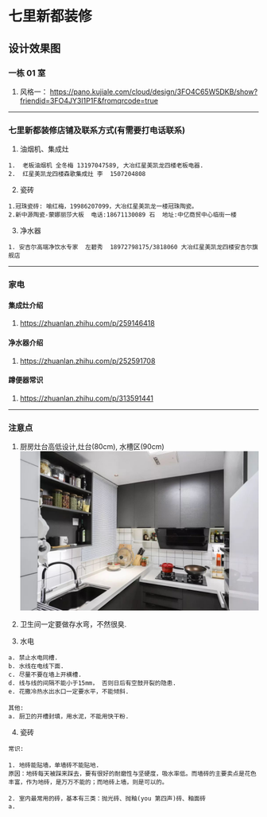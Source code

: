 # 七里新都装修

## 设计效果图

### 一栋 01 室
1. 风格一： https://pano.kujiale.com/cloud/design/3FO4C65W5DKB/show?friendid=3FO4JY3I1P1F&fromqrcode=true

***

### 七里新都装修店铺及联系方式(有需要打电话联系)

1. 油烟机、集成灶
```
1.  老板油烟机 全冬梅 13197047589, 大冶红星美凯龙四楼老板电器.
2.  红星美凯龙四楼森歌集成灶 李  1507204808
```

2. 瓷砖
```
1.冠珠瓷砖: 喻红梅，19986207099，大冶红星美凯龙一楼冠珠陶瓷。
2.新中源陶瓷-蒙娜丽莎大板  电话:18671130089 石  地址:中亿商贸中心临街一楼
```

3. 净水器
```
1. 安吉尔高端净饮水专家  左碧秀  18972798175/3818060 大冶红星美凯龙四楼安吉尔旗舰店
```

***
### 家电

#### 集成灶介绍
1. https://zhuanlan.zhihu.com/p/259146418

#### 净水器介绍
1. https://zhuanlan.zhihu.com/p/252591708

#### 蹲便器常识
1. https://zhuanlan.zhihu.com/p/313591441

***
### 注意点
1. 厨房灶台高低设计,灶台(80cm), 水槽区(90cm)
![](./resources/a.jpg)

2. 卫生间一定要做存水弯，不然很臭.

3. 水电
```
a. 禁止水电同槽.
b. 水线在电线下面.
c. 尽量不要在墙上开横槽.
d. 线与线的间隔不能小于15mm， 否则日后有空鼓开裂的隐患.
e. 花撒冷热水出水口一定要水平，不能倾斜.

其他:
a. 厨卫的开槽封填，用水泥，不能用快干粉.

```

4. 瓷砖
```
常识:

1. 地砖能贴墙，单墙砖不能贴地.
原因：地砖每天被踩来踩去，要有很好的耐磨性与坚硬度，吸水率低。而墙砖的主要卖点是花色丰富，作为地砖，是万万不能的；而地砖上墙，则是可以的。

2. 室内最常用的砖，基本有三类：抛光砖、抛釉(you 第四声)砖、釉面砖
a. 

```